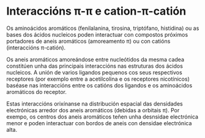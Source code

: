 # Interaccións π-π e cation-π-catión
Os aminoácidos aromáticos (fenilalanina, tirosina, triptófano, histidina) ou as bases dos ácidos nucleicos poden interactuar con compostos próximos portadores de aneis aromáticos (amoreamento π) ou con catións (interaccións π-catión).  

Os aneis aromáticos amoreándose entre nucleótidos da mesma cadea constitúen unha das principais interaccións nas estruturas dos ácidos nucleicos. A unión de varios ligandos pequenos cos seus respectivos receptores (por exemplo entre a acetilcolina e os receptores nicotínicos) baséase nas interaccións entre os catións dos ligandos e os aminoácidos aromáticos do receptor.

Estas interaccións orixínanse na distribución espacial das densidades electrónicas arredor dos aneis aromáticos (debidas a orbitais π). Por exempo, os centros dos aneis aromáticos teñen unha desnsidae electrónica menor e poden interactuar con bordos de aneis con densidae electrónica alta.
